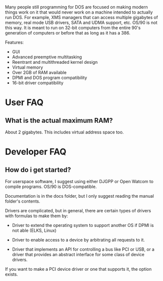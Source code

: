 Many people still programming for DOS are focused on making modern things work on it that would never work on a machine intended to actually run DOS. For example, XMS managers that can access multiple gigabytes of memory, real mode USB drivers, SATA and UDMA support, etc. OS/90 is not this way. It is meant to run on 32-bit computers from the entire 90's generation of computers or before that as long as it has a 386.

Features:
- GUI
- Advanced preemptive multitasking
- Reentrant and multithreaded kernel design
- Virtual memory
- Over 2GB of RAM available
- DPMI and DOS program compatibility
- 16-bit driver compatibility


# User FAQ

## What is the actual maximum RAM?

About 2 gigabytes. This includes virtual address space too.

# Developer FAQ

## How do i get started?

For userspace software, I suggest using either DJGPP or Open Watcom to compile programs. OS/90 is DOS-compatible.

Documentation is in the docs folder, but I only suggest reading the manual folder's contents.

Drivers are complicated, but in general, there are certain types of drivers with formulas to make them by:

- Driver to extend the operating system to support another OS if DPMI is not able (ELKS, Linux)

- Driver to enable access to a device by arbitrating all requests to it.

- Driver that implements an API for controlling a bus like PCI or USB, or a driver that provides an abstract interface for some class of device drivers.

If you want to make a PCI device driver or one that supports it, the option exists.

